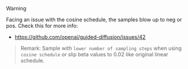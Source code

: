 > [!WARNING]
>
> Facing an issue with the cosine schedule, the samples blow up to neg or pos.
> Check this for more info: 
> - https://github.com/openai/guided-diffusion/issues/42

> Remark: Sample with `lower number of sampling steps` when using `cosine schedule` or slip beta values to 0.02 like original linear schedule.